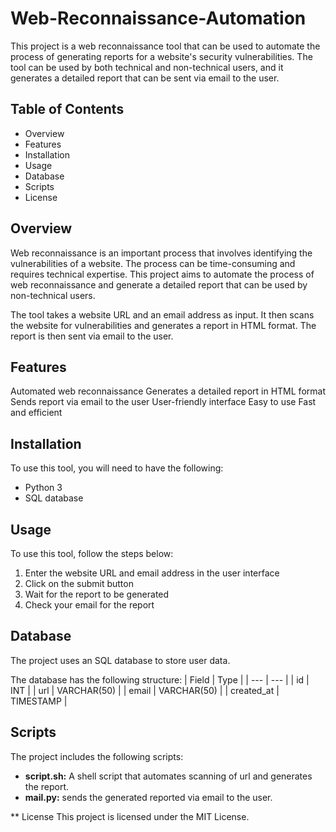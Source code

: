 # Web-Reconnaissance-Automation

This project is a web reconnaissance tool that can be used to automate the process of generating reports for a website's security vulnerabilities. The tool can be used by both technical and non-technical users, and it generates a detailed report that can be sent via email to the user.

## Table of Contents
* Overview
* Features
* Installation
* Usage
* Database
* Scripts
* License

## Overview

Web reconnaissance is an important process that involves identifying the vulnerabilities of a website. The process can be time-consuming and requires technical expertise. This project aims to automate the process of web reconnaissance and generate a detailed report that can be used by non-technical users.

The tool takes a website URL and an email address as input. It then scans the website for vulnerabilities and generates a report in HTML format. The report is then sent via email to the user.

## Features

Automated web reconnaissance
Generates a detailed report in HTML format
Sends report via email to the user
User-friendly interface
Easy to use
Fast and efficient

## Installation

To use this tool, you will need to have the following:
* Python 3
* SQL database

## Usage
To use this tool, follow the steps below:
1. Enter the website URL and email address in the user interface
2. Click on the submit button
3. Wait for the report to be generated
4. Check your email for the report

## Database
The project uses an SQL database to store user data. 

The database has the following structure:
| Field | Type |
| --- | --- |
| id | INT |
| url | VARCHAR(50) |
| email | VARCHAR(50) |
| created_at | TIMESTAMP |

## Scripts
The project includes the following scripts:
* __script.sh:__ A shell script that automates scanning of url and generates the report.
* **mail.py:** sends the generated reported via email to the user.


** License
This project is licensed under the MIT License.

